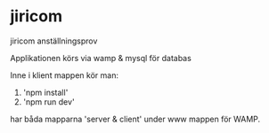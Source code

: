 # jiricom
jiricom anställningsprov

Applikationen körs via wamp & mysql för databas

Inne i klient mappen kör man: 
1) 'npm install'
2) 'npm run dev'

har båda mapparna 'server & client' under www mappen för WAMP.
